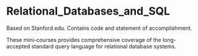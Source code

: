 # Relational_Databases_and_SQL
Based on Stanford.edu. Contains code and statement of accomplishment.

These mini-courses provides comprehensive coverage of the long-accepted standard query language for relational database systems. 

